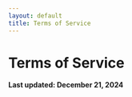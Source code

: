 ```yaml
---
layout: default
title: Terms of Service
---
```


# Terms of Service

**Last updated: December 21, 2024**